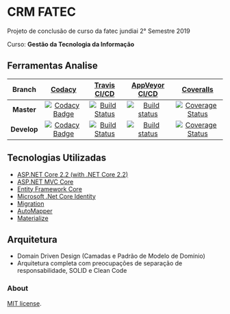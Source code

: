 # CRM FATEC

Projeto de conclusão de curso da fatec jundiai  2° Semestre 2019

Curso: **Gestão da Tecnologia da Informação**

## Ferramentas Analise

|Branch|[Codacy](https://app.codacy.com)|[Travis CI/CD](https://travis-ci.org/)|[AppVeyor CI/CD](https://www.appveyor.com/)|[Coveralls](https://coveralls.io/)|
|:--:|:--:|:--:|:--:|:--:|
**Master**|[![Codacy Badge](https://api.codacy.com/project/badge/Grade/2564b03b2d4a42b5bc394d21bbf76a5c)](https://www.codacy.com/app/NicolasSylverio/CrmFatec?utm_source=github.com&amp;utm_medium=referral&amp;utm_content=NicolasSylverio/CrmFatec&amp;utm_campaign=Badge_Grade)|[![Build Status](https://travis-ci.com/NicolasSylverio/CrmFatec.svg?branch=master)](https://travis-ci.com/NicolasSylverio/CrmFatec)|[![Build status](https://ci.appveyor.com/api/projects/status/426xsf03x14v7jjq/branch/master?svg=true)](https://ci.appveyor.com/project/NicolasSylverio/crmfatec/branch/master)|[![Coverage Status](https://coveralls.io/repos/github/NicolasSylverio/CrmFatec/badge.svg?branch=master)](https://coveralls.io/github/NicolasSylverio/CrmFatec?branch=master)|
**Develop**|[![Codacy Badge](https://api.codacy.com/project/badge/Grade/2564b03b2d4a42b5bc394d21bbf76a5c)](https://www.codacy.com/app/NicolasSylverio/CrmFatec?utm_source=github.com&amp;utm_medium=referral&amp;utm_content=NicolasSylverio/CrmFatec&amp;utm_campaign=Badge_Grade)|[![Build Status](https://travis-ci.com/NicolasSylverio/CrmFatec.svg?branch=develop)](https://travis-ci.com/NicolasSylverio/CrmFatec)|[![Build status](https://ci.appveyor.com/api/projects/status/426xsf03x14v7jjq?svg=true)](https://ci.appveyor.com/project/NicolasSylverio/crmfatec)|[![Coverage Status](https://coveralls.io/repos/github/NicolasSylverio/CrmFatec/badge.svg?branch=develop)](https://coveralls.io/github/NicolasSylverio/CrmFatec?branch=develop)|



## Tecnologias Utilizadas
- [ASP.NET Core 2.2 (with .NET Core 2.2)](https://docs.microsoft.com/pt-br/aspnet/core/release-notes/aspnetcore-2.2?view=aspnetcore-2.2)
 - [ASP.NET MVC Core](https://docs.microsoft.com/pt-br/aspnet/core/mvc/overview?view=aspnetcore-2.2)
 - [Entity Framework Core](https://docs.microsoft.com/pt-br/ef/core/)
 - [Microsoft .Net Core Identity](https://docs.microsoft.com/pt-br/aspnet/core/security/authentication/identity?view=aspnetcore-2.2&tabs=visual-studio)
 - [Migration](https://docs.microsoft.com/pt-br/ef/core/managing-schemas/migrations/)
- [AutoMapper](https://automapper.org/)
- [Materialize](https://materializecss.com/)


## Arquitetura
- Domain Driven Design (Camadas e Padrão de Modelo de Domínio)
- Arquitetura completa com preocupações de separação de responsabilidade, SOLID e Clean Code


### About
[MIT license](LICENSE).